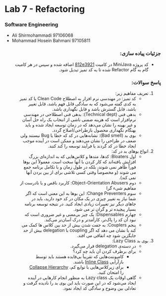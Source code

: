 # Lab 7 - Refactoring
### Software Engineering
- Ali Shirmohammadi 97106068
- Mohammad Hosein Bahmani 97105811

<div dir="rtl">

### جزئیات پیاده سازی:
- کد پروژه MiniJava در کامیت [812e3921](https://github.com/mhbahmani/SE_LAB/commit/812e39211269c09804d18f24d3e38a5c5386d958) اضافه شده و سپس در هر کامیت گام به گام Refactor شده تا به کد تمیز تبدیل شود.

### پاسخ سوالات:
1. تعریف مفاهیم زیر:
   - کد تمیز: در مهندسی نرم افزار به اصطلاح Clean Code یا کد تمیز به کدی گفته می‌شود که به سادگی قابل فهم باشد، قابل تغییر باشد، قابل گسترش باشد و قابل نگهداری باشد.
   - بدهی فنی (Technical dept): بدهی فنی اصطلاحی در مهندسی نرم‌افزار است که هزینه ضمنی ناشی از انتخاب یک راه حل آسان و غیر بهینه را نشان می‌دهد که در زمان توسعه ایجاد شده و باید بهنگام نگهداری محصول بازطراحی/اصلاح گردد.
   - بوی بد (Bad smell): نشانه‌هایی در کد که خطا یا Bug نیستند ولی ضعف در طراحی را نشان می‌دهند و ممکن است در آینده موجب ایجاد خطا در کد گردند یا فرآیند توسعه را کند کنند.
2. انواع بوهای بد در کد:
   - اول Bloaters: کدها، متدها و کلاس‌هایی  که به اندازه‌ای بزرگ افزایش یافته‌اند که کار کردن با آنها سخت است. معمولاً این بوها فوراً ظاهر نمی شوند، بلکه در طول زمان و با تکامل برنامه جمع می شوند (و مخصوصاً وقتی کسی تلاشی برای از بین بردن آنها نمی کند).
   - دوم Object-Orientation Abusers: کاربرد ناقص و یا نادرست از مفاهیم شیء گرا
   - سوم Change Preventers: این بوها به این معنی است که اگر شما نیاز به تغییر چیزی در یک مکان در کد خود دارید، باید در جاهای دیگر نیز تغییرات زیادی ایجاد کنید. در نتیجه توسعه برنامه بسیار پیچیده تر و گران تر می شود.
   - چهارم Dispensables: یک چیز بی‌معنی و غیر ضروری است که نبود آن کد را پاک‌تر، کارآمدتر و درک آسان‌تر می‌کند.
   - پنجم Couplers: به جفت شدن بیش از حد بین کلاس ها کمک می کند یا نشان می دهد که اگر coupling با delegation بیش از حد جایگزین شود چه اتفاقی می افتد.
3. بوی بد Lazy Class:
   - در دسته‌ی delegation قرار می‌گیرد.
   - برای برطرف کردن آن باید چه کرد؟
     - کامپوننت‌هایی که تقریباً بی‌فایده هستند باید توسط بازآرایی [Inline Class](https://refactoring.guru/inline-class) باشند.
     - برای زیرکلاس‌هایی با توابع کم، [Collapse Hierarchy](https://refactoring.guru/collapse-hierarchy) را امتحان کنید.
   - گاهی اوقات یک Lazy class به منظور انجام کارهایی در آینده ایجاد می‌شود که در این صورت باید این بوی بد را نادیده گرفت و تعادلی بین وضوح و سادگی کد ایجاد نمود.
</div>
